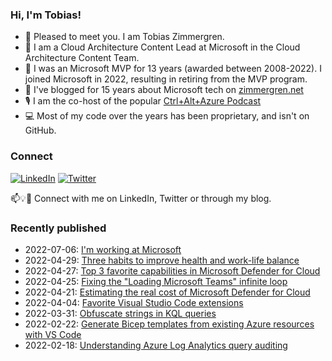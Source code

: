 ### Hi, I'm Tobias!
- 🔭 Pleased to meet you. I am Tobias Zimmergren.
- 🏢 I am a Cloud Architecture Content Lead at Microsoft in the Cloud Architecture Content Team.
- 🥇 I was an Microsoft MVP for 13 years (awarded between 2008-2022). I joined Microsoft in 2022, resulting in retiring from the MVP program.
- 📰 I've blogged for 15 years about Microsoft tech on [zimmergren.net](https://zimmergren.net)
- 🎙️ I am the co-host of the popular [Ctrl+Alt+Azure Podcast](https://ctrlaltazure.com)
- 💻 Most of my code over the years has been proprietary, and isn't on GitHub.

<!--![Top Code Languages](https://github-readme-stats.vercel.app/api/top-langs/?username=zimmergren&layout=compact)-->

### Connect
<a href="https://www.linkedin.com/in/zimmergren"><img src="https://img.shields.io/badge/LinkedIn--_.svg?style=social&logo=linkedin" alt="LinkedIn"></a> <a href="https://twitter.com/zimmergren"><img src="https://img.shields.io/twitter/follow/zimmergren?label=Twitter&style=social" alt="Twitter"></a>

📫💡🙏 Connect with me on LinkedIn, Twitter or through my blog.

### Recently published

- 2022-07-06: [I'm working at Microsoft](https://zimmergren.net/working-at-microsoft/)
- 2022-04-29: [Three habits to improve health and work-life balance](https://zimmergren.net/habits-to-improve-health-and-work-life-balance/)
- 2022-04-27: [Top 3 favorite capabilities in Microsoft Defender for Cloud](https://zimmergren.net/top-capabilities-in-microsoft-defender-for-cloud/)
- 2022-04-25: [Fixing the "Loading Microsoft Teams" infinite loop](https://zimmergren.net/fixing-the-loading-microsoft-teams-infinite-loop/)
- 2022-04-21: [Estimating the real cost of Microsoft Defender for Cloud](https://zimmergren.net/estimate-the-cost-of-microsoft-defender-for-cloud/)
- 2022-04-04: [Favorite Visual Studio Code extensions](https://zimmergren.net/top-visual-studio-code-extensions/)
- 2022-03-31: [Obfuscate strings in KQL queries](https://zimmergren.net/obfuscate-strings-in-kql-queries-adx/)
- 2022-02-22: [Generate Bicep templates from existing Azure resources with VS Code](https://zimmergren.net/generate-bicep-templates-from-existing-azure-resources-vscode/)
- 2022-02-18: [Understanding Azure Log Analytics query auditing](https://zimmergren.net/understanding-azure-log-analytics-query-auditing/)
